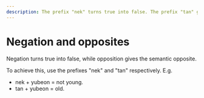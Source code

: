 ```yaml
---
description: The prefix "nek" turns true into false. The prefix "tan" gives the semantic opposite.
---
```

# Negation and opposites
Negation turns true into false, while opposition gives the semantic opposite.

To achieve this, use the prefixes "nek" and "tan" respectively. E.g.
- nek + yubeon = not young.
- tan + yubeon = old.
